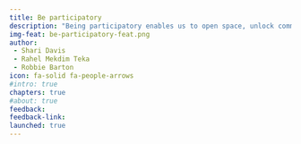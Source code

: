 ```yaml
---
title: Be participatory
description: "Being participatory enables us to open space, unlock community leadership and innovation, and share power -  especially by centering marginalized community members typically left out of government business as usual."
img-feat: be-participatory-feat.png
author:
 - Shari Davis
 - Rahel Mekdim Teka
 - Robbie Barton
icon: fa-solid fa-people-arrows
#intro: true
chapters: true
#about: true
feedback: 
feedback-link: 
launched: true
---
```


